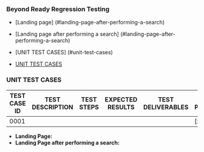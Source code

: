### Beyond Ready Regression Testing


- [Landing page] (#landing-page-after-performing-a-search)
- [Landing page after performing a search] (#landing-page-after-performing-a-search)

- [UNIT TEST CASES] (#unit-test-cases)
- [UNIT TEST CASES](#unit-test-cases)

### UNIT TEST CASES

| TEST CASE ID  | TEST DESCRIPTION | TEST STEPS | EXPECTED RESULTS | TEST DELIVERABLES | TEST PERFORMED |
| ------------- | ---------------- | ---------- | ---------------- | ----------------- | -------------- |
|     0001      |                  |            |                  |                   |      [x]       |

- **Landing Page:**
- **Landing Page after performing a search:**

